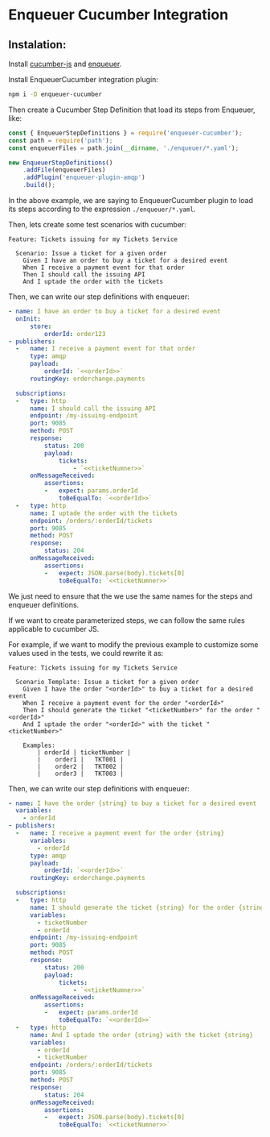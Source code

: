 # Enqueuer Cucumber Integration

## Instalation: 

Install [cucumber-js](https://cucumber.io/docs/guides/10-minute-tutorial/) and [enqueuer](www.enqueuer.com).

Install EnqueuerCucumber integration plugin:

```sh
npm i -D enqueuer-cucumber
```

Then create a Cucumber Step Definition that load its steps from Enqueuer, like:

```javascript
const { EnqueuerStepDefinitions } = require('enqueuer-cucumber');
const path = require('path');
const enqueuerFiles = path.join(__dirname, './enqueuer/*.yaml');

new EnqueuerStepDefinitions()
    .addFile(enqueuerFiles)
    .addPlugin('enqueuer-plugin-amqp')
    .build();
```
In the above example, we are saying to EnqueuerCucumber plugin to load its steps according to the expression ```./enqueuer/*.yaml```.

Then, lets create some test scenarios with cucumber:

```
Feature: Tickets issuing for my Tickets Service

  Scenario: Issue a ticket for a given order
    Given I have an order to buy a ticket for a desired event
    When I receive a payment event for that order
    Then I should call the issuing API
    And I uptade the order with the tickets
```

Then, we can write our step definitions with enqueuer:

```yaml
- name: I have an order to buy a ticket for a desired event
  onInit:
      store:
          orderId: order123
- publishers:
  -   name: I receive a payment event for that order
      type: amqp
      payload: 
          orderId: `<<orderId>>`
      routingKey: orderchange.payments

  subscriptions:
  -   type: http
      name: I should call the issuing API
      endpoint: /my-issuing-endpoint
      port: 9085
      method: POST
      response:
          status: 200
          payload: 
              tickets:
                  - `<<ticketNumner>>`
      onMessageReceived:
          assertions:
          -   expect: params.orderId
              toBeEqualTo: `<<orderId>>`
  -   type: http
      name: I uptade the order with the tickets
      endpoint: /orders/:orderId/tickets
      port: 9085
      method: POST
      response:
          status: 204
      onMessageReceived:
          assertions:
          -   expect: JSON.parse(body).tickets[0]
              toBeEqualTo: `<<ticketNumner>>`

```

We just need to ensure that the we use the same names for the steps and enqueuer definitions.

If we want to create parameterized steps, we can follow the same rules applicable to cucumber JS.

For example, if we want to modify the previous example to customize some values used in the tests, we could rewrite it as:

```
Feature: Tickets issuing for my Tickets Service

  Scenario Template: Issue a ticket for a given order
    Given I have the order "<orderId>" to buy a ticket for a desired event
    When I receive a payment event for the order "<orderId>"
    Then I should generate the ticket "<ticketNumber>" for the order "<orderId>"
    And I uptade the order "<orderId>" with the ticket "<ticketNumber>" 

    Examples:
        | orderId | ticketNumber |
        |    order1 |   TKT001 | 
        |    order2 |   TKT002 | 
        |    order3 |   TKT003 | 
```

Then, we can write our step definitions with enqueuer:

```yaml
- name: I have the order {string} to buy a ticket for a desired event
  variables:
    - orderId
- publishers:
  -   name: I receive a payment event for the order {string}
      variables:
        - orderId
      type: amqp
      payload: 
          orderId: `<<orderId>>`
      routingKey: orderchange.payments

  subscriptions:
  -   type: http
      name: I should generate the ticket {string} for the order {string}
      variables:
        - ticketNumber
        - orderId
      endpoint: /my-issuing-endpoint
      port: 9085
      method: POST
      response:
          status: 200
          payload: 
              tickets:
                  - `<<ticketNumner>>`
      onMessageReceived:
          assertions:
          -   expect: params.orderId
              toBeEqualTo: `<<orderId>>`
  -   type: http
      name: And I uptade the order {string} with the ticket {string}
      variables:
        - orderId
        - ticketNumber
      endpoint: /orders/:orderId/tickets
      port: 9085
      method: POST
      response:
          status: 204
      onMessageReceived:
          assertions:
          -   expect: JSON.parse(body).tickets[0]
              toBeEqualTo: `<<ticketNumner>>`

```
